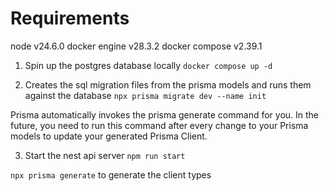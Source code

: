 # Requirements

node v24.6.0
docker engine v28.3.2
docker compose v2.39.1

1. Spin up the postgres database locally
   `docker compose up -d`

2. Creates the sql migration files from the prisma models and runs them against the database
   `npx prisma migrate dev --name init`

Prisma automatically invokes the prisma generate command for you. In the future, you need to run this command after every change to your Prisma models to update your generated Prisma Client.

3. Start the nest api server
   `npm run start`

`npx prisma generate` to generate the client types
